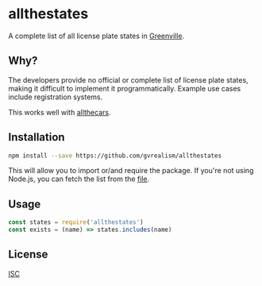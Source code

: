 # allthestates

A complete list of all license plate states in [Greenville](https://www.roblox.com/games/891852901/).

## Why?

The developers provide no official or complete list of license plate states, making it difficult to implement it programmatically. Example use cases include registration systems.

This works well with [allthecars](https://github.com/gvrealism/allthecars).

## Installation

```bash
npm install --save https://github.com/gvrealism/allthestates
```

This will allow you to import or/and require the package. If you're not using Node.js, you can fetch the list from the [file](https://raw.githubusercontent.com/gvrealism/allthecars/v2/index.js).

## Usage

```js
const states = require('allthestates')
const exists = (name) => states.includes(name)
```

## License

[ISC](https://github.com/gvrealism/allthecars/tree/v2/LICENSE)
